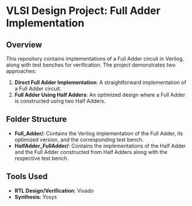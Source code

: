 # VLSI Design Project: Full Adder Implementation

## Overview

This repository contains implementations of a Full Adder circuit in Verilog, along with test benches for verification. The project demonstrates two approaches: 

1. **Direct Full Adder Implementation**: A straightforward implementation of a Full Adder circuit.
2. **Full Adder Using Half Adders**: An optimized design where a Full Adder is constructed using two Half Adders.

## Folder Structure

- **Full_Adder/**: Contains the Verilog implementation of the Full Adder, its optimized version, and the corresponding test bench.
- **HalfAdder_FullAdder/**: Contains the implementations of the Half Adder and the Full Adder constructed from Half Adders along with the respective test bench.

## Tools Used
- **RTL Design/Verification**: Vivado
- **Synthesis**: Yosys

